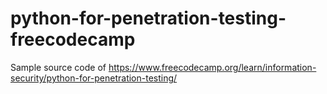 # python-for-penetration-testing-freecodecamp

Sample source code of
<https://www.freecodecamp.org/learn/information-security/python-for-penetration-testing/>


